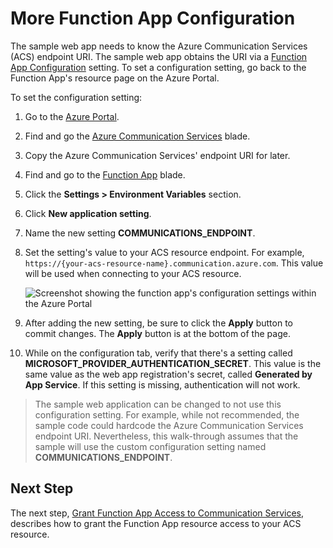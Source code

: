 # More Function App Configuration
The sample web app needs to know the Azure Communication Services (ACS) endpoint URI. The sample web app obtains the URI via a [Function App Configuration](https://docs.microsoft.com/azure/azure-functions/functions-how-to-use-azure-function-app-settings?tabs=portal#settings) setting. To set a configuration setting, go back to the Function App's resource page on the Azure Portal. 

To set the configuration setting:

1. Go to the [Azure Portal](https://portal.azure.com).
   
2. Find and go the [Azure Communication Services](https://portal.azure.com/#blade/HubsExtension/BrowseResourceBlade/resourceType/Microsoft.Communication%2FCommunicationServices) blade.
   
3. Copy the Azure Communication Services' endpoint URI for later.

4. Find and go to the [Function App](https://portal.azure.com/#view/HubsExtension/BrowseResource/resourceType/Microsoft.Web%2Fsites/kind/functionapp) blade.
   
5. Click the **Settings > Environment Variables** section.
   
6. Click **New application setting**. 
   
7. Name the new setting **COMMUNICATIONS_ENDPOINT**.
   
8. Set the setting's value to your ACS resource endpoint. For example, `https://{your-acs-resource-name}.communication.azure.com`. This value will be used when connecting to your ACS resource.

    ![Screenshot showing the function app's configuration settings within the Azure Portal](./images/image-10-function-app-configuration.png)

9.  After adding the new setting, be sure to click the **Apply** button to commit changes. The **Apply** button is at the bottom of the page.
   
10. While on the configuration tab, verify that there's a setting called **MICROSOFT_PROVIDER_AUTHENTICATION_SECRET**. This value is the same value as the web app registration's secret, called **Generated by App Service**. If this setting is missing, authentication will not work.

> The sample web application can be changed to not use this configuration setting. For example, while not recommended, the sample code could hardcode the Azure Communication Services endpoint URI. Nevertheless, this walk-through assumes that the sample will use the custom configuration setting named **COMMUNICATIONS_ENDPOINT**.

## Next Step
The next step, [Grant Function App Access to Communication Services](./azure-function-setup-9.md#grant-function-app-access-to-communication-services), describes how to grant the Function App resource access to your ACS resource.